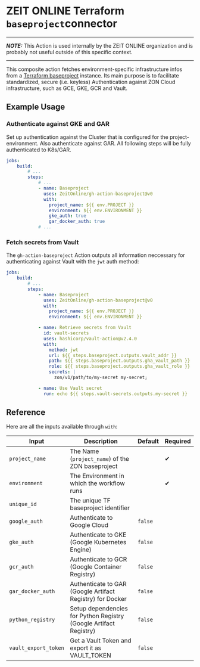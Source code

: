 # ZEIT ONLINE Terraform ``baseproject``connector

---

**_NOTE:_** This Action is used internally by the ZEIT ONLINE organization and is probably not useful outside of this specific context.

---

This composite action fetches environment-specific infrastructure infos from a [Terraform baseproject](https://github.com/ZeitOnline/terraform-modules-baseproject) instance. Its main purpose is to facilitate standardized, secure (i.e. keyless) Authentication against ZON Cloud infrastructure, such as GCE, GKE, GCR and Vault.


## Example Usage


### Authenticate against GKE and GAR

Set up authentication against the Cluster that is configured for the project-environment.
Also authenticate against GAR. All following steps will be fully authenticated to K8s/GAR.

```yaml
jobs:
    build:
        # ...
        steps:
            # ...
            - name: Baseproject
              uses: ZeitOnline/gh-action-baseproject@v0
              with:
                project_name: ${{ env.PROJECT }}
                environment: ${{ env.ENVIRONMENT }}
                gke_auth: true
                gar_docker_auth: true
            # ...
```

### Fetch secrets from Vault

The `gh-action-baseproject` Action outputs all information neccessary for authenticating against Vault with the
`jwt` auth method:

```yaml
jobs:
    build:
        # ...
        steps:
            - name: Baseproject
              uses: ZeitOnline/gh-action-baseproject@v0
              with:
                project_name: ${{ env.PROJECT }}
                environment: ${{ env.ENVIRONMENT }}

            - name: Retrieve secrets from Vault
              id: vault-secrets
              uses: hashicorp/vault-action@v2.4.0
              with:
                method: jwt
                url: ${{ steps.baseproject.outputs.vault_addr }}
                path: ${{ steps.baseproject.outputs.gha_vault_path }}
                role: ${{ steps.baseproject.outputs.gha_vault_role }}
                secrets: |
                  zon/v1/path/to/my-secret my-secret;

            - name: Use Vault secret
              run: echo ${{ steps.vault-secrets.outputs.my-secret }}
```


## Reference

Here are all the inputs available through `with`:

| Input                | Description                                                                       | Default | Required |
| -------------------- | --------------------------------------------------------------------------------- | ------- | -------- |
| `project_name`       | The Name (`project_name`) of the ZON baseproject                                  |         | ✔        |
| `environment`        | The Environment in which the workflow runs                                        |         | ✔        |
| `unique_id`          | The unique TF baseproject identifier                                              |         |          |
| `google_auth`        | Authenticate to Google Cloud                                                      | `false` |          |
| `gke_auth`           | Authenticate to GKE (Google Kubernetes Engine)                                    | `false` |          |
| `gcr_auth`           | Authenticate to GCR (Google Container Registry)                                   | `false` |          |
| `gar_docker_auth`    | Authenticate to GAR (Google Artifact Registry) for Docker                         | `false` |          |
| `python_registry`    | Setup dependencies for Python Registry (Google Artifact Registry)                 | `false` |          |
| `vault_export_token` | Get a Vault Token and export it as VAULT_TOKEN                                    | `false` |          |
